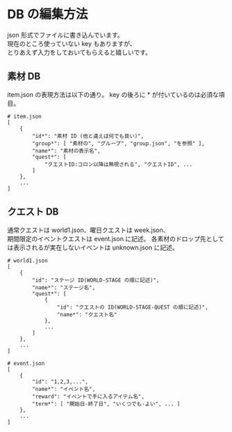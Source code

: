 # DB の編集方法
json 形式でファイルに書き込んでいます。  
現在のところ使っていない key もありますが、  
とりあえず入力をしておいてもらえると嬉しいです。  

## 素材 DB
item.json の表現方法は以下の通り。
key の後ろに * が付いているのは必須な項目。
```
# item.json
[
    {
        "id*": "素材 ID (他と違えば何でも良い)",
        "group*": [ "素材の", "グループ", "group.json", "を参照" ],
        "name*": "素材の表示名",
        "quest*": [
            "クエストID:コロン以降は無視される", "クエストID", ...
        ]
    },
    ...
]
```

## クエスト DB
通常クエストは world1.json、曜日クエストは week.json、  
期間限定のイベントクエストは event.json に記述。
各素材のドロップ先としては表示されるが実在しないイベントは unknown.json に記述。  
```
# world1.json
[
    {
        "id": "ステージ ID(WORLD-STAGE の順に記述)",
        "name*": "ステージ名",
        "quest*": [
            {
                "id": "クエストの ID(WORLD-STAGE-QUEST の順に記述)",
                "name*": "クエスト名"
            },
            ...
        ]
    },
    ...
]
```

```
# event.json
[
    {
        "id": "1,2,3,...",
        "name*": "イベント名",
        "reward": "イベントで手に入るアイテム名",
        "term*": [ "開始日-終了日", "いくつでも-よい", ... ]
    },
    ...
]
```

